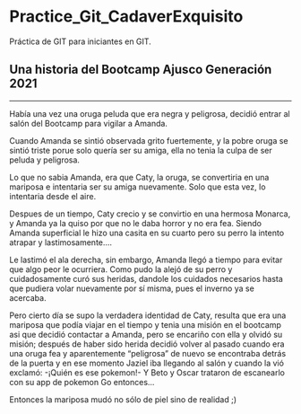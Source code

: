 # Practice_Git_CadaverExquisito

Práctica de GIT para iniciantes en GIT.

## Una historia del Bootcamp Ajusco Generación 2021

---

Había una vez una oruga peluda que era negra y peligrosa, decidió entrar al salón del Bootcamp para vigilar a Amanda.

Cuando Amanda se sintió observada grito fuertemente, y la pobre oruga se sintió triste porue solo quería ser su amiga, ella no tenia la culpa de ser peluda y peligrosa.

Lo que no sabia Amanda, era que Caty, la oruga, se convertiria en una mariposa e intentaria ser su amiga nuevamente. Solo que esta vez, lo intentaria desde el aire.

Despues de un tiempo, Caty crecio y se convirtio en una hermosa Monarca, y Amanda ya la quiso por que no le daba horror y no era fea. Siendo Amanda superficial le hizo una casita en su cuarto pero su perro la intento atrapar y lastimosamente....

Le lastimó el ala derecha, sin embargo, Amanda llegó a tiempo para evitar que algo peor le ocurriera. Como pudo la alejó de su perro y cuidadosamente curó sus heridas, dandole los cuidados necesarios hasta que pudiera volar nuevamente por sí misma, pues el inverno ya se acercaba. 

Pero cierto día se supo la verdadera identidad de Caty, resulta que era una mariposa que podía viajar en el tiempo y tenia una misión en el bootcamp asi que  decidió contactar a Amanda, pero se encariño con ella y olvidó su misión; después de haber sido herida decidió volver al pasado cuando era una oruga fea y aparentemente “peligrosa” de nuevo se encontraba detrás de la puerta y en ese momento Jaziel iba llegando al salón y cuando la vió exclamó: -¡Quién es ese pokemon!-
Y Beto y Oscar trataron de escanearlo con su app de pokemon Go entonces...

Entonces la mariposa mudó no sólo de piel sino de realidad ;) 

